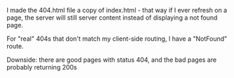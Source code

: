 I made the 404.html file a copy of index.html - that way if I ever refresh on a page, the server will still server content instead of displaying a not found page.

For "real" 404s that don't match my client-side routing, I have a "NotFound" route.

Downside: there are good pages with status 404, and the bad pages are probably returning 200s
